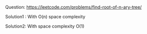 Question: https://leetcode.com/problems/find-root-of-n-ary-tree/

 

Solution1 : With O(n) space complexity

Solution2: With space complexity O(1)